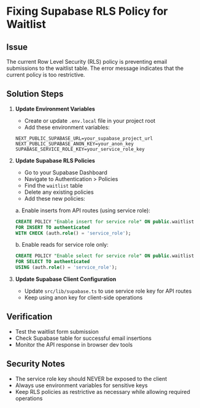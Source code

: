 # Fixing Supabase RLS Policy for Waitlist

## Issue
The current Row Level Security (RLS) policy is preventing email submissions to the waitlist table. The error message indicates that the current policy is too restrictive.

## Solution Steps

1. **Update Environment Variables**
   - Create or update `.env.local` file in your project root
   - Add these environment variables:
   ```
   NEXT_PUBLIC_SUPABASE_URL=your_supabase_project_url
   NEXT_PUBLIC_SUPABASE_ANON_KEY=your_anon_key
   SUPABASE_SERVICE_ROLE_KEY=your_service_role_key
   ```

2. **Update Supabase RLS Policies**
   - Go to your Supabase Dashboard
   - Navigate to Authentication > Policies
   - Find the `waitlist` table
   - Delete any existing policies
   - Add these new policies:

   a. Enable inserts from API routes (using service role):
   ```sql
   CREATE POLICY "Enable insert for service role" ON public.waitlist
   FOR INSERT TO authenticated
   WITH CHECK (auth.role() = 'service_role');
   ```

   b. Enable reads for service role only:
   ```sql
   CREATE POLICY "Enable select for service role" ON public.waitlist
   FOR SELECT TO authenticated
   USING (auth.role() = 'service_role');
   ```

3. **Update Supabase Client Configuration**
   - Update `src/lib/supabase.ts` to use service role key for API routes
   - Keep using anon key for client-side operations

## Verification
- Test the waitlist form submission
- Check Supabase table for successful email insertions
- Monitor the API response in browser dev tools

## Security Notes
- The service role key should NEVER be exposed to the client
- Always use environment variables for sensitive keys
- Keep RLS policies as restrictive as necessary while allowing required operations